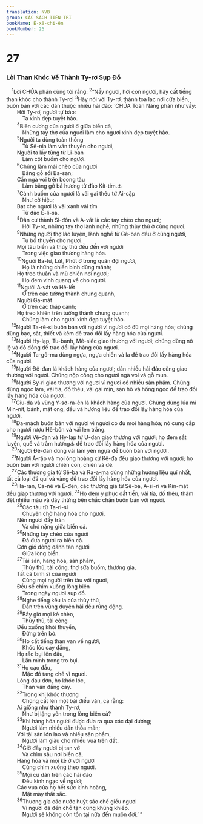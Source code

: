 ```yaml
---
translation: NVB
group: CÁC SÁCH TIÊN-TRI
bookName: Ê-xê-chi-ên 
bookNumber: 26
---
```


<div class="title"><h1>27</h1><h3>Lời Than Khóc Về Thành Ty-rơ Sụp Đổ </h3></div>
<span class="verse exe_27_1"> <sup>1</sup>Lời CHÚA phán cùng tôi rằng: </span>
<span class="verse exe_27_2"><sup>2</sup>“Nầy ngươi, hỡi con người, hãy cất tiếng than khóc cho thành Ty-rơ. </span>
<span class="verse exe_27_3"><sup>3</sup>Hãy nói với Ty-rơ, thành tọa lạc nơi cửa biển, buôn bán với các dân thuộc nhiều hải đảo: ‘CHÚA Toàn Năng phán như vầy: <br/>  Hỡi Ty-rơ, ngươi tự bảo: <br/>   Ta xinh đẹp tuyệt hảo. <br/></span>
<span class="verse exe_27_4">  <sup>4</sup>Biên cương của ngươi ở giữa biển cả, <br/>   Những tay thợ của ngươi làm cho ngươi xinh đẹp tuyệt hảo. <br/></span>
<span class="verse exe_27_5">  <sup>5</sup>Người ta dùng toàn thông <br/>   Từ Sê-nia làm ván thuyền cho ngươi, <br/>  Người ta lấy tùng từ Li-ban <br/>   Làm cột buồm cho ngươi. <br/></span>
<span class="verse exe_27_6">  <sup>6</sup>Chúng làm mái chèo của ngươi <br/>   Bằng gỗ sồi Ba-san; <br/>  Cẩn ngà voi trên boong tàu <br/>   Làm bằng gỗ bá hương từ đảo Kít-tim.<a data-toggle="tooltip" data-placement="bottom" title="Đảo Cyprus ở Địa Trung Hải">⚓</a><br/></span>
<span class="verse exe_27_7">  <sup>7</sup>Cánh buồm của ngươi là vải gai thêu từ Ai-cập <br/>   Như cờ hiệu; <br/>  Bạt che ngươi là vải xanh vải tím <br/>   Từ đảo Ê-li-sa. <br/></span>
<span class="verse exe_27_8">  <sup>8</sup>Dân cư thành Si-đôn và A-vát là các tay chèo cho ngươi; <br/>   Hỡi Ty-rơ, những tay thợ lành nghề, những thủy thủ ở cùng ngươi. <br/></span>
<span class="verse exe_27_9">  <sup>9</sup>Những người thợ lão luyện, lành nghề từ Gê-ban đều ở cùng ngươi, <br/>   Tu bổ thuyền cho ngươi. <br/>  Mọi tàu biển và thủy thủ đều đến với ngươi <br/>   Trong việc giao thương hàng hóa. <br/></span>
<span class="verse exe_27_10">  <sup>10</sup>Người Ba-tư, Lút, Phút ở trong quân đội ngươi, <br/>   Họ là những chiến binh dũng mãnh; <br/>  Họ treo thuẫn và mũ chiến nơi ngươi; <br/>   Họ đem vinh quang về cho ngươi. <br/></span>
<span class="verse exe_27_11">  <sup>11</sup>Người A-vát và Hê-lết <br/>   Ở trên các tường thành chung quanh, <br/>  Người Ga-mát <br/>   Ở trên các tháp canh; <br/>  Họ treo khiên trên tường thành chung quanh; <br/>   Chúng làm cho ngươi xinh đẹp tuyệt hảo. <br/></span>
<span class="verse exe_27_12"> <sup>12</sup>Người Ta-rê-si buôn bán với ngươi vì ngươi có đủ mọi hàng hóa; chúng dùng bạc, sắt, thiết và kẽm để trao đổi lấy hàng hóa của ngươi. <br/></span>
<span class="verse exe_27_13"> <sup>13</sup>Người Hy-lạp, Tu-banh, Mê-siếc giao thương với ngươi; chúng dùng nô lệ và đồ đồng để trao đổi lấy hàng của ngươi. <br/></span>
<span class="verse exe_27_14"> <sup>14</sup>Người Ta-gô-ma dùng ngựa, ngựa chiến và la để trao đổi lấy hàng hóa của ngươi. <br/></span>
<span class="verse exe_27_15"> <sup>15</sup>Người Đê-đan là khách hàng của ngươi; dân nhiều hải đảo cũng giao thương với ngươi. Chúng nộp cống cho ngươi ngà voi và gỗ mun. <br/></span>
<span class="verse exe_27_16"> <sup>16</sup>Người Sy-ri giao thương với ngươi vì ngươi có nhiều sản phẩm. Chúng dùng ngọc lam, vải tía, đồ thêu, vải gai mịn, san hô và hồng ngọc để trao đổi lấy hàng hóa của ngươi. <br/></span>
<span class="verse exe_27_17"> <sup>17</sup>Giu-đa và vùng Y-sơ-ra-ên là khách hàng của ngươi. Chúng dùng lúa mì Min-nít, bánh, mật ong, dầu và hương liệu để trao đổi lấy hàng hóa của ngươi. <br/></span>
<span class="verse exe_27_18"> <sup>18</sup>Đa-mách buôn bán với ngươi vì ngươi có đủ mọi hàng hóa; nó cung cấp cho ngươi rượu Hê-bôn và vải len trắng. <br/></span>
<span class="verse exe_27_19"> <sup>19</sup>Người Vê-đan và Hy-lạp từ U-dan giao thương với ngươi; họ đem sắt luyện, quế và trầm hương<a data-toggle="tooltip" data-placement="bottom" title="Không rõ loại cây. Đa số các bản dịch Anh ngữ dịch: calamus">⚓</a> để trao đổi lấy hàng hóa của ngươi. <br/></span>
<span class="verse exe_27_20"> <sup>20</sup>Người Đê-đan dùng vải làm yên ngựa để buôn bán với ngươi. <br/></span>
<span class="verse exe_27_21"> <sup>21</sup>Người Ả-rập và mọi ông hoàng xứ Kê-đa đều giao thương với ngươi; họ buôn bán với ngươi chiên con, chiên và dê. <br/></span>
<span class="verse exe_27_22"> <sup>22</sup>Các thương gia từ Sê-ba và Ra-a-ma dùng những hương liệu quí nhất, tất cả loại đá quí và vàng để trao đổi lấy hàng hóa của ngươi. <br/></span>
<span class="verse exe_27_23"> <sup>23</sup>Ha-ran, Ca-nê và Ê-đen, các thương gia từ Sê-ba, A-si-ri và Kin-mát đều giao thương với ngươi. </span>
<span class="verse exe_27_24"><sup>24</sup>Họ đem y phục đắt tiền, vải tía, đồ thêu, thảm dệt nhiều màu và dây thừng bện chắc chắn buôn bán với ngươi. <br/></span>
<span class="verse exe_27_25">  <sup>25</sup>Các tàu từ Ta-ri-si <br/>   Chuyên chở hàng hóa cho ngươi, <br/>  Nên ngươi đầy tràn <br/>   Và chở nặng giữa biển cả. <br/></span>
<span class="verse exe_27_26">  <sup>26</sup>Những tay chèo của ngươi <br/>   Đã đưa ngươi ra biển cả. <br/>  Cơn gió đông đánh tan ngươi <br/>   Giữa lòng biển. <br/></span>
<span class="verse exe_27_27">  <sup>27</sup>Tài sản, hàng hóa, sản phẩm, <br/>   Thủy thủ, tài công, thợ sửa buồm, thương gia, <br/>  Tất cả binh sĩ của ngươi <br/>   Cùng mọi người trên tàu với ngươi, <br/>  Đều sẽ chìm xuống lòng biển <br/>   Trong ngày ngươi sụp đổ. <br/></span>
<span class="verse exe_27_28">  <sup>28</sup>Nghe tiếng kêu la của thủy thủ, <br/>   Dân trên vùng duyên hải đều rúng động. <br/></span>
<span class="verse exe_27_29">  <sup>29</sup>Bấy giờ mọi kẻ chèo, <br/>   Thủy thủ, tài công <br/>  Đều xuống khỏi thuyền, <br/>   Đứng trên bờ. <br/></span>
<span class="verse exe_27_30">  <sup>30</sup>Họ cất tiếng than van về ngươi, <br/>   Khóc lóc cay đắng, <br/>  Họ rắc bụi lên đầu, <br/>   Lăn mình trong tro bụi. <br/></span>
<span class="verse exe_27_31">  <sup>31</sup>Họ cạo đầu, <br/>   Mặc đồ tang chế vì ngươi. <br/>  Lòng đau đớn, họ khóc lóc, <br/>   Than vãn đắng cay. <br/></span>
<span class="verse exe_27_32">  <sup>32</sup>Trong khi khóc thương <br/>   Chúng cất lên một bài điếu văn, ca rằng: <br/>  Ai giống như thành Ty-rơ, <br/>   Như bị lặng yên trong lòng biển cả? <br/></span>
<span class="verse exe_27_33">  <sup>33</sup>Khi hàng hóa ngươi được đưa ra qua các đại dương; <br/>   Ngươi làm nhiều dân thỏa mãn; <br/>  Với tài sản lớn lao và nhiều sản phẩm, <br/>   Ngươi làm giàu cho nhiều vua trên đất. <br/></span>
<span class="verse exe_27_34">  <sup>34</sup>Giờ đây ngươi bị tan vỡ <br/>   Và chìm sâu nơi biển cả, <br/>  Hàng hóa và mọi kẻ ở với ngươi <br/>   Cùng chìm xuống theo ngươi. <br/></span>
<span class="verse exe_27_35">  <sup>35</sup>Mọi cư dân trên các hải đảo <br/>   Đều kinh ngạc về ngươi; <br/>  Các vua của họ hết sức kinh hoàng, <br/>   Mặt mày thất sắc. <br/></span>
<span class="verse exe_27_36">  <sup>36</sup>Thương gia các nước huýt sáo chế giễu ngươi <br/>   Vì ngươi đã đến chỗ tận cùng khủng khiếp. <br/>   Ngươi sẽ không còn tồn tại nữa đến muôn đời.’ ” <br/></span>
